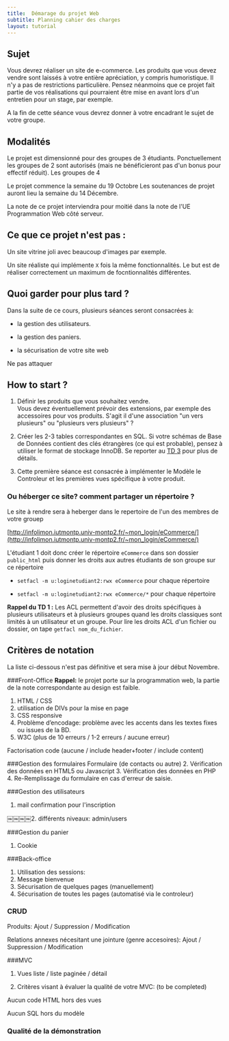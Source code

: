 ```yaml
---
title:  Démarage du projet Web
subtitle: Planning cahier des charges 
layout: tutorial
---
```



## Sujet

Vous devrez réaliser un site de e-commerce. Les produits que vous devez vendre sont laissés 
à votre entière apréciation, y compris humoristique. Il n'y a pas de restrictions  particulière. Pensez néanmoins que ce projet fait partie de vos réalisations qui pourraient être mise en avant lors d'un entretien pour un stage, par exemple. 

A la fin de cette séance vous devrez donner à votre encadrant le sujet de votre groupe. 

## Modalités

Le projet est dimensionné pour des groupes de 3 étudiants. 
Ponctuellement les groupes de 2 sont autorisés (mais ne bénéficieront pas d'un bonus pour effectif réduit). Les groupes de 4

Le projet commence la semaine du 19 Octobre 
Les soutenances de projet auront lieu la semaine du 14 Décembre.

La note de ce projet interviendra pour moitié dans la note de l'UE Programmation Web côté serveur.

## Ce que ce projet n'est pas :

Un site vitrine joli avec beaucoup d'images par exemple. 

Un site réaliste qui implémente `X` fois la même fonctionnalités. Le but est 
de réaliser correctement un maximum de focntionnalités différentes.


## Quoi garder pour plus tard ?
Dans la suite de ce cours, plusieurs séances seront consacrées à: 

* la gestion des utilisateurs.

* la gestion des paniers. 

* la sécurisation de votre site web

Ne pas attaquer 

## How to start ?

1. Définir les produits que vous souhaitez vendre.  
Vous devez éventuellement prévoir des extensions, par exemple des accessoires pour vos produits. S'agit il d'une association "un vers plusieurs" ou "plusieurs vers plusieurs" ?

2. Créer les 2-3 tables correspondantes en SQL. Si votre schémas de Base de Données contient des clés étrangères (ce qui est probable), pensez à utiliser le format de stockage InnoDB. 
Se reporter au [TD 3](http://romainlebreton.github.io/ProgWeb-CoteServeur/tutorials/tutorial3.html) pour plus de détails. 

3. Cette première séance est consacrée à implémenter le Modèle le Controleur et les premières vues spécifique à votre produit. 

### Ou héberger ce site? comment partager un répertoire ?

Le site à rendre sera à heberger dans le repertoire de l'un des membres de votre grouep 

 [http://infolimon.iutmontp.univ-montp2.fr/~mon_login/eCommerce/](http://infolimon.iutmontp.univ-montp2.fr/~mon_login/eCommerce/)

L'étudiant 1 doit donc créer le répertoire `eCommerce` dans son dossier `public_html`
puis donner les droits aux autres étudiants de son groupe sur ce répertoire

   * `setfacl -m u:loginetudiant2:rwx eCommerce`  pour chaque répertoire 

   * `setfacl -m u:loginetudiant2:rwx eCommerce/*`  pour chaque répertoire 
   
   **Rappel du TD 1 :** Les ACL permettent d'avoir des droits spécifiques à plusieurs
   utilisateurs et à plusieurs groupes quand les droits classiques sont limités
   à un utilisateur et un groupe. Pour lire les droits ACL d'un fichier ou
   dossier, on tape `getfacl nom_du_fichier`.


## Critères de notation

La liste ci-dessous n'est pas définitive  et sera mise à jour début Novembre. 

###Front-Office 
**Rappel:** le projet porte sur la programmation web, la partie de la note correspondante au design est faible. 

1. HTML / CSS
3. utilisation de DIVs pour la mise en page
2. CSS responsive 
3. Problème d’encodage: problème avec les accents dans les textes fixes ou issues de la BD.
4. W3C (plus de 10 erreurs  / 1-2 erreurs / aucune erreur)


Factorisation code (aucune / include header+footer / include content)

###Gestion des formulaires Formulaire (de contacts ou autre)
2. Vérification des données en HTML5 ou Javascript
3. Vérification des données en PHP
4. Re-Remplissage du formulaire en cas d'erreur de saisie.


###Gestion des  utilisateurs

1. mail confirmation pour l'inscription

￼￼￼￼2. différents niveaux: admin/users


###Gestion du panier 
1. Cookie 

###Back-office

1. Utilisation des sessions: 
2. Message bienvenue
3. Sécurisation de quelques pages (manuellement)
4. Sécurisation de toutes les pages (automatisé via le controleur)

### CRUD

Produits:
Ajout / Suppression  / Modification

Relations annexes nécesitant une jointure (genre accesoires):
Ajout / Suppression  / Modification

###MVC 

1. Vues liste / liste paginée / détail 

2. Critères visant à évaluer la qualité de votre MVC: (to be completed)

Aucun code HTML hors des vues

Aucun SQL hors du modèle 

### Qualité de la démonstration 
